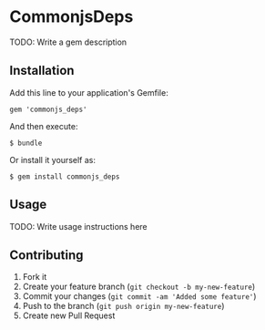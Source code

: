 # CommonjsDeps

TODO: Write a gem description

## Installation

Add this line to your application's Gemfile:

    gem 'commonjs_deps'

And then execute:

    $ bundle

Or install it yourself as:

    $ gem install commonjs_deps

## Usage

TODO: Write usage instructions here

## Contributing

1. Fork it
2. Create your feature branch (`git checkout -b my-new-feature`)
3. Commit your changes (`git commit -am 'Added some feature'`)
4. Push to the branch (`git push origin my-new-feature`)
5. Create new Pull Request
